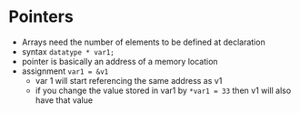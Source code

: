 # Pointers

- Arrays need the number of elements to be defined at declaration
- syntax `datatype * var1;`
- pointer is basically an address of a memory location
- assignment `var1 = &v1` 
	- var 1 will start referencing the same address as v1
	- if you change the value stored in var1 by `*var1 = 33` then v1 will also have that value
